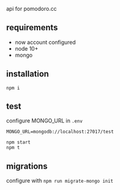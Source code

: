 api for pomodoro.cc

## requirements

- now account configured
- node 10+
- mongo

## installation

```
npm i
```

## test

configure MONGO_URL in `.env`

`MONGO_URL=mongodb://localhost:27017/test`

```
npm start
npm t
```

## migrations

configure with `npm run migrate-mongo init`